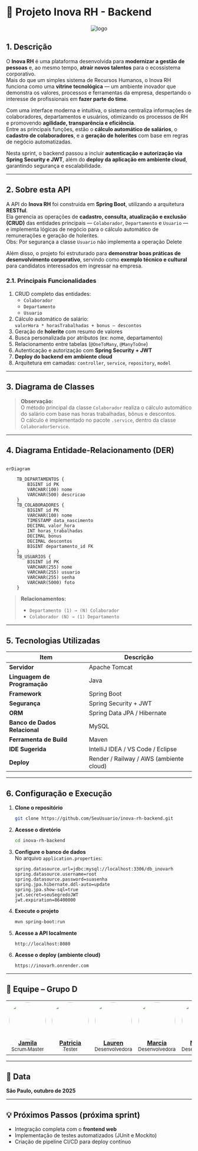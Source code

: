# 💼 Projeto Inova RH - Backend

<p align="center">
  <img src="https://ik.imagekit.io/u0isfvxls/InovaHer/Copilot_20251028_085719.png?updatedAt=1761683022317" alt="logo" />
</p>

## 1. Descrição

O **Inova RH** é uma plataforma desenvolvida para **modernizar a gestão de pessoas** e, ao mesmo tempo, **atrair novos talentos** para o ecossistema corporativo.  
Mais do que um simples sistema de Recursos Humanos, o Inova RH funciona como uma **vitrine tecnológica** — um ambiente inovador que demonstra os valores, processos e ferramentas da empresa, despertando o interesse de profissionais em **fazer parte do time**.

Com uma interface moderna e intuitiva, o sistema centraliza informações de colaboradores, departamentos e usuários, otimizando os processos de RH e promovendo **agilidade, transparência e eficiência**.  
Entre as principais funções, estão o **cálculo automático de salários**, o **cadastro de colaboradores**, e a **geração de holerites** com base em regras de negócio automatizadas.

Nesta sprint, o backend passou a incluir **autenticação e autorização via Spring Security e JWT**, além do **deploy da aplicação em ambiente cloud**, garantindo segurança e escalabilidade.

------

## 2. Sobre esta API

A API do **Inova RH** foi construída em **Spring Boot**, utilizando a arquitetura **RESTful**.  
Ela gerencia as operações de **cadastro, consulta, atualização e exclusão (CRUD)** das entidades principais — `Colaborador`, `Departamento` e `Usuario` — e implementa lógicas de negócio para o cálculo automático de remunerações e geração de holerites.<br/>
Obs: Por segurança a classe `Usuario` não implementa a operação Delete 

Além disso, o projeto foi estruturado para **demonstrar boas práticas de desenvolvimento corporativo**, servindo como **exemplo técnico e cultural** para candidatos interessados em ingressar na empresa.

### 2.1. Principais Funcionalidades

1. CRUD completo das entidades:
   - `Colaborador`
   - `Departamento`
   - `Usuario`
2. Cálculo automático de salário:  
   `valorHora * horasTrabalhadas + bonus – descontos`
3. Geração de **holerite** com resumo de valores
4. Busca personalizada por atributos (ex: nome, departamento)
5. Relacionamento entre tabelas (`@OneToMany`, `@ManyToOne`)
6. Autenticação e autorização com **Spring Security + JWT**
7. **Deploy do backend em ambiente cloud**
8. Arquitetura em camadas: `controller`, `service`, `repository`, `model`

------

## 3. Diagrama de Classes



> **Observação:**  
> O método principal da classe `Colaborador` realiza o cálculo automático do salário com base nas horas trabalhadas, bônus e descontos.  
> O cálculo é implementado no pacote `.service`, dentro da classe `ColaboradorService`.

------

## 4. Diagrama Entidade-Relacionamento (DER)

```mermaid

erDiagram

    TB_DEPARTAMENTOS {
        BIGINT id PK
        VARCHAR(100) nome
        VARCHAR(500) descricao
    }
    TB_COLABORADORES {
        BIGINT id PK
        VARCHAR(100) nome
        TIMESTAMP data_nascimento
        DECIMAL valor_hora
        INT horas_trabalhadas
        DECIMAL bonus
        DECIMAL descontos
        BIGINT departamento_id FK
    }
    TB_USUARIOS {
        BIGINT id PK
        VARCHAR(255) nome
        VARCHAR(255) usuario
        VARCHAR(255) senha
        VARCHAR(5000) foto
    }
```
> **Relacionamentos:**  
> - `Departamento (1) → (N) Colaborador`  
> - `Colaborador (N) → (1) Departamento`

------

## 5. Tecnologias Utilizadas

| Item                          | Descrição          |
| ----------------------------- | ------------------ |
| **Servidor**                  | Apache Tomcat      |
| **Linguagem de Programação**  | Java               |
| **Framework**                 | Spring Boot        |
| **Segurança**                 | Spring Security + JWT |
| **ORM**                       | Spring Data JPA / Hibernate |
| **Banco de Dados Relacional** | MySQL              |
| **Ferramenta de Build**       | Maven              |
| **IDE Sugerida**              | IntelliJ IDEA / VS Code / Eclipse |
| **Deploy**                    | Render / Railway / AWS (ambiente cloud) |

------

## 6. Configuração e Execução

1. **Clone o repositório**
   ```bash
   git clone https://github.com/SeuUsuario/inova-rh-backend.git
   ```
2. **Acesse o diretório**
   ```bash
   cd inova-rh-backend
   ```
3. **Configure o banco de dados**  
   No arquivo `application.properties`:
   ```properties
   spring.datasource.url=jdbc:mysql://localhost:3306/db_inovarh
   spring.datasource.username=root
   spring.datasource.password=suasenha
   spring.jpa.hibernate.ddl-auto=update
   spring.jpa.show-sql=true
   jwt.secret=seuSegredoJWT
   jwt.expiration=86400000
   ```
4. **Execute o projeto**
   ```bash
   mvn spring-boot:run
   ```
5. **Acesse a API localmente**
   ```
   http://localhost:8080
   ```

6. **Acesse o deploy (ambiente cloud)**
   ```
   https://inovarh.onrender.com
   ```

------

## 👥 Equipe – Grupo D

<table align="center">
  <tr>
    <td align="center">
      <a href="https://github.com/jmcardoso18">
        <img src="https://github.com/jmcardoso18.png" width="100" style="border-radius:50%"><br>
        <b>Jamila</b><br>
        <sub>Scrum Master</sub>
      </a>
    </td>
    <td align="center">
        <a href="https://github.com/patriciaEliseu">
        <img src="https://github.com/patriciaEliseu.png" width="100" style="border-radius:50%"><br>
        <b>Patricia</b><br>
        <sub>Tester</sub>
      </a>
    </td>
    <td align="center">
      <a href="https://github.com/lauhgabrielle14">
        <img src="https://github.com/lauhgabrielle14.png" width="100" style="border-radius:50%"><br>
        <b>Lauren</b><br>
        <sub>Desenvolvedora</sub>
      </a>
    </td>
    <td align="center">
      <a href="https://github.com/MarciaCondarco">
        <img src="https://github.com/MarciaCondarco.png" width="100" style="border-radius:50%"><br>
        <b>Marcia</b><br>
        <sub>Desenvolvedora</sub>
      </a>
    </td>
    <td align="center">
          <a href="https://github.com/nayarakiyota">
        <img src="https://github.com/nayarakiyota.png" width="100" style="border-radius:50%"><br>
        <b>Nayara</b><br>
        <sub>Desenvolvedora</sub>
      </a>
    </td>
    <td align="center">
         <a href="https://github.com/stellabrumatti">
        <img src="https://github.com/stellabrumatti.png" width="100" style="border-radius:50%"><br>
        <b>Stella</b><br
        <sub>Desenvolvedora</sub>
      </a>
    </td>
  </tr>
</table>

------

## 📅 Data
**São Paulo, outubro de 2025**

------

## 💡 Próximos Passos (próxima sprint)

- Integração completa com o **frontend web**
- Implementação de testes automatizados (JUnit e Mockito)
- Criação de pipeline CI/CD para deploy contínuo
